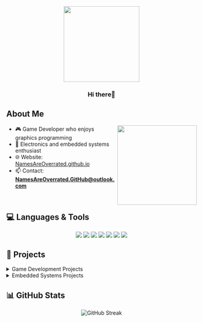 
<div align="center">
  <img src="https://media3.giphy.com/media/v1.Y2lkPTc5MGI3NjExaHZhanNobmFzNHp2OW5jNHJvYnA0bGZmcWtxMmZobjdrcDgzYmdpYyZlcD12MV9pbnRlcm5hbF9naWZfYnlfaWQmY3Q9Zw/zfxTR88A6x6cE/giphy.gif" width="200"/>
  <h3>Hi there👋</h3>
</div>

## About Me

<img align="right" src="https://media.giphy.com/media/v1.Y2lkPTc5MGI3NjExODQ1NTBiMzgxN2VmODY1NGE3MTgxNGI2NDZlNmJmMTcyYTEzY2JkZSZlcD12MV9pbnRlcm5hbF9naWZzX2dpZklkJmN0PWc/nDSlfqf0gn5g4/giphy.gif" width="210">

- 🎮 Game Developer who enjoys graphics programming
- 🔌 Electronics and embedded systems enthusiast
- 🌐 Website: [NamesAreOverrated.github.io](https://NamesAreOverrated.github.io)
- 📫 Contact: **NamesAreOverrated.GitHub@outlook.com**

<br>

## 💻 Languages & Tools

<div align="center">
  <img src="https://img.shields.io/badge/C%23-239120?style=for-the-badge&logo=c-sharp&logoColor=white" />
  <img src="https://img.shields.io/badge/C-00599C?style=for-the-badge&logo=c&logoColor=white" />
  <img src="https://img.shields.io/badge/C++-00599C?style=for-the-badge&logo=c%2B%2B&logoColor=white" />
  <img src="https://img.shields.io/badge/OpenGL-5586A4?style=for-the-badge&logo=opengl&logoColor=white" />
  <img src="https://img.shields.io/badge/Godot-478CBF?style=for-the-badge&logo=godot-engine&logoColor=white" />
  <img src="https://img.shields.io/badge/Unity-000000?style=for-the-badge&logo=unity&logoColor=white" />
  <img src="https://img.shields.io/badge/Embedded_Systems-CC0000?style=for-the-badge&logo=Arduino&logoColor=white" />
</div>

## 🚀 Projects

<details>
  <summary>Game Development Projects</summary>
  <ul>
    <li>
  <img src="https://media.giphy.com/media/v1.Y2lkPTc5MGI3NjExNzJkZWFkNWJjNWM3MTUyMGQ5OWIxYzZjZjUxYTAyZDNlODI2ZTFhMSZlcD12MV9pbnRlcm5hbF9naWZzX2dpZklkJmN0PWc/3ohhwfAa9rbXaZe86c/giphy.gif" width="30%">
  </li>
  </ul>
</details>

<details>
  <summary>Embedded Systems Projects</summary>
  <ul>
    <li>dysfunctional keyboard incoming</li>
  </ul>
</details>

## 📊 GitHub Stats

<div align="center">
  <img src="https://github-readme-streak-stats.herokuapp.com/?user=NamesAreOverrated&theme=radical" alt="GitHub Streak" />
  </div>


